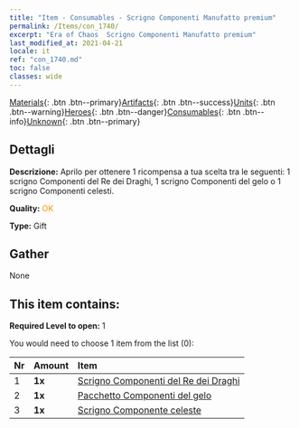 ```yaml
---
title: "Item - Consumables - Scrigno Componenti Manufatto premium"
permalink: /Items/con_1740/
excerpt: "Era of Chaos  Scrigno Componenti Manufatto premium"
last_modified_at: 2021-04-21
locale: it
ref: "con_1740.md"
toc: false
classes: wide
---
```

 [Materials](/it/Items/){: .btn .btn--primary}[Artifacts](/it/Items/Artifacts/){: .btn .btn--success}[Units](/it/Items/Units/){: .btn .btn--warning}[Heroes](/it/Items/Heroes/){: .btn .btn--danger}[Consumables](/it/Items/Consumables/){: .btn .btn--info}[Unknown](/it/Items/Unknown/){: .btn .btn--primary}

## Dettagli
 **Descrizione:** Aprilo per ottenere 1 ricompensa a tua scelta tra le seguenti: 1 scrigno Componenti del Re dei Draghi, 1 scrigno Componenti del gelo o 1 scrigno Componenti celesti.

 **Quality:** <span style="color: #FF8C00">OK</span>

 **Type:** Gift

## Gather

  None

## This item contains:

 **Required Level to open:** 1

 You would need to choose 1 item from the list (0):

  | Nr | Amount |     Item    |
  |:---|:-------|:------------|
  | 1 |  **1x** | [Scrigno Componenti del Re dei Draghi](/it/Items/con_1348/) |  | 
  | 2 |  **1x** | [Pacchetto Componenti del gelo](/it/Items/con_1352/) |  | 
  | 3 |  **1x** | [Scrigno Componente celeste](/it/Items/con_1354/) |  | 
